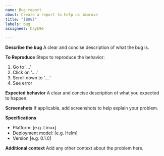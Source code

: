 ```yaml
---
name: Bug report
about: Create a report to help us improve
title: "[BUG]"
labels: bug
assignees: hayk96

---
```


**Describe the bug**
A clear and concise description of what the bug is.

**To Reproduce**
Steps to reproduce the behavior:
1. Go to '...'
2. Click on '....'
3. Scroll down to '....'
4. See error

**Expected behavior**
A clear and concise description of what you expected to happen.

**Screenshots**
If applicable, add screenshots to help explain your problem.

**Specifications**
 - Platform: [e.g. Linux]
 - Deployment model: [e.g. Helm]
 - Version [e.g. 0.1.0]

**Additional context**
Add any other context about the problem here.
